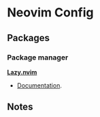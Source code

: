 # Neovim Config

## Packages

### Package manager

[**Lazy.nvim**](https://github.com/folke/lazy.nvim)
- [Documentation](https://lazy.folke.io/).

## Notes

